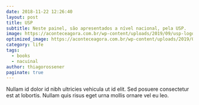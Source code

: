 ```yaml
---
date: 2018-11-22 12:26:40
layout: post
title: USP
subtitle: Neste painel, são apresentados a nível nacional, pela USP. 
image: https://aconteceagora.com.br/wp-content/uploads/2019/09/usp-logo-azul.jpg
optimized_image: https://aconteceagora.com.br/wp-content/uploads/2019/09/usp-logo-azul.jpg
category: life
tags:
  - books
  - nacuinal
author: thiagorossener
paginate: true
---
```

<!--page-->

Nullam id dolor id nibh ultricies vehicula ut id elit. Sed posuere consectetur est at lobortis. Nullam quis risus eget urna mollis ornare vel eu leo.










